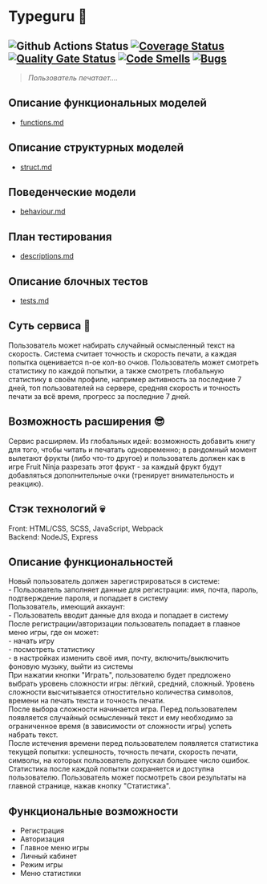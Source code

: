 # Typeguru 👋
![Github Actions Status](https://github.com/danelloptz/typeguru/blob/main/.github/workflows/test.yml/badge.svg)
[![Coverage Status](https://coveralls.io/repos/github/danelloptz/typeguru/badge.svg?branch=main)](https://coveralls.io/github/danelloptz/typeguru?branch=main)
[![Quality Gate Status](https://sonarcloud.io/api/project_badges/measure?project=danelloptz_typeguru&metric=alert_status)](https://sonarcloud.io/summary/new_code?id=danelloptz_typeguru)
[![Code Smells](https://sonarcloud.io/api/project_badges/measure?project=danelloptz_typeguru&metric=code_smells)](https://sonarcloud.io/summary/new_code?id=danelloptz_typeguru)
[![Bugs](https://sonarcloud.io/api/project_badges/measure?project=danelloptz_typeguru&metric=bugs)](https://sonarcloud.io/summary/new_code?id=danelloptz_typeguru)
---
> *Пользователь печатает....*

## Описание функциональных моделей        
* [functions.md](docs/functions.md)     
## Описание структурных моделей        
* [struct.md](docs/struct.md) 
## Поведенческие модели              
* [behaviour.md](docs/behaviour.md)     
## План тестирования              
* [descriptions.md](docs/descriptions.md)    
## Описание блочных тестов              
* [tests.md](docs/tests.md)    

## Суть сервиса 👾
Пользователь может набирать случайный осмысленный текст на скорость. Система считает точность и скорость печати, а каждая попытка оценивается n-ое кол-во очков. Пользователь может смотреть статистику по каждой попытки, а также смотреть глобальную статистику в своём профиле, например активность за последние 7 дней, топ пользователей на сервере, средняя скорость и точность печати за всё время, прогресс за последние 7 дней.     

## Возможность расширения 😎
Сервис расширяем. Из глобальных идей: возможность добавить книгу для того, чтобы читать и печатать одновременно; в рандомный момент вылетают фрукты (либо что-то другое) и пользователь должен как в игре Fruit Ninja разрезать этот фрукт - за каждый фрукт будут добавляться дополнительные очки (тренирует внимательность и реакцию).       

## Стэк технологий 💀
Front: HTML/CSS, SCSS, JavaScript, Webpack     
Backend: NodeJS, Express     

## Описание функциональностей
Новый пользователь должен зарегистрироваться в системе:       
	- Пользователь заполняет данные для регистрации: имя, почта, пароль, подтверждение пароля, и попадает в систему     
Пользователь, имеющий аккаунт:     
	- Пользователь вводит данные для входа и попадает в систему      
После регистрации/авторизации пользователь попадает в главное меню игры, где он может:     
	- начать игру        
	- посмотреть статистику      
	- в настройках изменить своё имя, почту, включить/выключить фоновую музыку, выйти из системы       
При нажатии кнопки "Играть", пользователю будет предложено выбрать уровень сложности игры: лёгкий, средний, сложный. Уровень сложности высчитывается отностительно количества символов, времени на печать текста и точность печати.      
После выбора сложности начинается игра. Перед пользователем появляется случайный осмысленный текст и ему необходимо за ограниченное время (в зависимости от сложности игры) успеть набрать текст.        
После истечения времени перед пользователем появляется статистика текущей попытки: успешность, точность печати, скорость печати, символы, на которых пользователь допускал большее число ошибок.      
Статистика после каждой попытки сохраняется и доступна пользователю. Пользователь может посмотреть свои результаты на главной странице, нажав кнопку "Статистика".

## Функциональные возможности      
- Регистрация      
- Авторизация      
- Главное меню игры      
- Личный кабинет      
- Режим игры      
- Меню статистики
